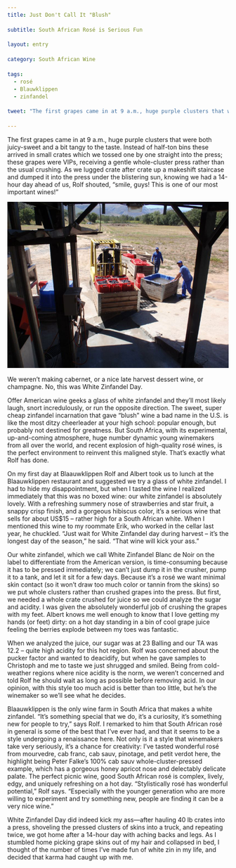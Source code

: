 ```yaml
---
title: Just Don't Call It "Blush"

subtitle: South African Rosé is Serious Fun

layout: entry

category: South African Wine

tags:
  - rosé
  - Blauwklippen
  - zinfandel

tweet: "The first grapes came in at 9 a.m., huge purple clusters that were both juicy-sweet and a bit tangy to the taste."

---
```


The first grapes came in at 9 a.m., huge purple clusters that were both juicy-sweet and a bit tangy to the taste. Instead of half-ton bins these arrived in small crates which we tossed one by one straight into the press; these grapes were VIPs, receiving a gentle whole-cluster press rather than the usual crushing. As we lugged crate after crate up a makeshift staircase and dumped it into the press under the blistering sun, knowing we had a 14-hour day ahead of us, Rolf shouted, “smile, guys! This is one of our most important wines!”

![White Zinfandel harvest](/photos/whitezin.jpg "White zinfandel harvest at Blaauwklippen")

We weren’t making cabernet, or a nice late harvest dessert wine, or champagne. No, this was White Zinfandel Day.

Offer American wine geeks a glass of white zinfandel and they’ll most likely laugh, snort incredulously, or run the opposite direction. The sweet, super cheap zinfandel incarnation that gave “blush” wine a bad name in the U.S. is like the most ditzy cheerleader at your high school: popular enough, but probably not destined for greatness. But South Africa, with its experimental, up-and-coming atmosphere, huge number dynamic young winemakers from all over the world, and recent explosion of high-quality rosé wines, is the perfect environment to reinvent this maligned style. That’s exactly what Rolf has done.

On my first day at Blaauwklippen Rolf and Albert took us to lunch at the Blaauwklippen restaurant and suggested we try a glass of white zinfandel. I had to hide my disappointment, but when I tasted the wine I realized immediately that this was no boxed wine: our white zinfandel is absolutely lovely. With a refreshing summery nose of strawberries and star fruit, a snappy crisp finish, and a gorgeous hibiscus color, it’s a serious wine that sells for about US$15 – rather high for a South African white. When I mentioned this wine to my roommate Erik, who worked in the cellar last year, he chuckled. “Just wait for White Zinfandel day during harvest – it’s the longest day of the season,” he said. “That wine will kick your ass.”

Our white zinfandel, which we call White Zinfandel Blanc de Noir on the label to differentiate from the American version, is time-consuming because it has to be pressed immediately; we can’t just dump it in the crusher, pump it to a tank, and let it sit for a few days. Because it’s a rosé we want minimal skin contact (so it won’t draw too much color or tannin from the skins) so we put whole clusters rather than crushed grapes into the press. But first, we needed a whole crate crushed for juice so we could analyze the sugar and acidity. I was given the absolutely wonderful job of crushing the grapes with my feet. Albert knows me well enough to know that I love getting my hands (or feet) dirty: on a hot day standing in a bin of cool grape juice feeling the berries explode between my toes was fantastic.

When we analyzed the juice, our sugar was at 23 Balling and our TA was 12.2 – quite high acidity for this hot region. Rolf was concerned about the pucker factor and wanted to deacidify, but when he gave samples to Christoph and me to taste we just shrugged and smiled. Being from cold-weather regions where nice acidity is the norm, we weren’t concerned and told Rolf he should wait as long as possible before removing acid. In our opinion, with this style too much acid is better than too little, but he’s the winemaker so we’ll see what he decides.

Blaauwklippen is the only wine farm in South Africa that makes a white zinfandel. “It’s something special that we do, it’s a curiosity, it’s something new for people to try,” says Rolf. I remarked to him that South African rosé in general is some of the best that I’ve ever had, and that it seems to be a style undergoing a renaissance here. Not only is it a style that winemakers take very seriously, it’s a chance for creativity: I’ve tasted wonderful rosé from mourvedre, cab franc, cab sauv, pinotage, and petit verdot here, the highlight being Peter Falke’s 100% cab sauv whole-cluster-pressed example, which has a gorgeous honey apricot nose and delectably delicate palate. The perfect picnic wine, good South African rosé  is complex, lively, edgy, and uniquely refreshing on a hot day. “Stylistically rosé has wonderful potential,” Rolf says. “Especially with the younger generation who are more willing to experiment and try something new, people are finding it can be a very nice wine.”

White Zinfandel Day did indeed kick my ass––after hauling 40 lb crates into a press, shoveling the pressed clusters of skins into a truck, and repeating twice, we got home after a 14-hour day with aching backs and legs. As I stumbled home picking grape skins out of my hair and collapsed in bed, I thought of the number of times I’ve made fun of white zin in my life, and decided that karma had caught up with me.

